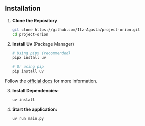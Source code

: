 ## Installation

1. **Clone the Repository**

   ```bash
   git clone https://github.com/Itz-Agasta/project-orion.git
   cd project-orion
   ```

2. **Install Uv** (Package Manager)

   ```bash
   # Using pipx (recommended)
   pipx install uv

   # Or using pip
   pip install uv
   ```

Follow the [official docs](https://docs.astral.sh/uv/getting-started/installation/) for more information.

3. **Install Dependencies:**

   ```bash
   uv install
   ```

4. **Start the application:**
   ```bash
   uv run main.py
   ```
